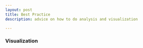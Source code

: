 ```yaml
---
layout: post
title: Best Practice
description: advice on how to do analysis and visualization

---
```


### Visualization
